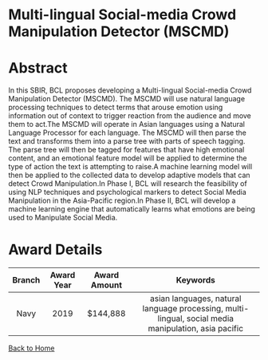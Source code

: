 
Multi-lingual Social-media Crowd Manipulation Detector (MSCMD)
==============================================================

# Abstract


In this SBIR, BCL proposes developing a Multi-lingual Social-media Crowd Manipulation Detector (MSCMD). The MSCMD will use natural language processing techniques to detect terms that arouse emotion using information out of context to trigger reaction from the audience and move them to act.The MSCMD will operate in Asian languages using a Natural Language Processor for each language. The MSCMD will then parse the text and transforms them into a parse tree with parts of speech tagging. The parse tree will then be tagged for features that have high emotional content, and an emotional feature model will be applied to determine the type of action the text is attempting to raise.A machine learning model will then be applied to the collected data to develop adaptive models that can detect Crowd Manipulation.In Phase I, BCL will research the feasibility of using NLP techniques and psychological markers to detect Social Media Manipulation in the Asia-Pacific region.In Phase II, BCL will develop a machine learning engine that automatically learns what emotions are being used to Manipulate Social Media.  

# Award Details

|Branch|Award Year|Award Amount|Keywords|
| :---: | :---: | :---: | :---: |
|Navy|2019|$144,888|asian languages, natural language processing, multi-lingual, social media manipulation, asia pacific|
  
  


[Back to Home](https://github.com/chrischow/dod_sbir_awards/JH/#2145)
